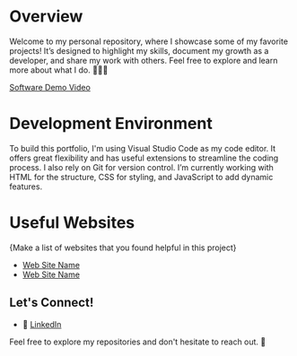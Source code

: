 # Overview

Welcome to my personal repository, where I showcase some of my favorite projects! It’s designed to highlight my skills, document my growth as a developer, and share my work with others. Feel free to explore and learn more about what I do. 👩🏻‍💻

[Software Demo Video](http://youtube.link.goes.here)

# Development Environment

To build this portfolio, I'm using Visual Studio Code as my code editor. It offers great flexibility and has useful extensions to streamline the coding process. I also rely on Git for version control. I’m currently working with HTML for the structure, CSS for styling, and JavaScript to add dynamic features.

# Useful Websites

{Make a list of websites that you found helpful in this project}
* [Web Site Name](http://url.link.goes.here)
* [Web Site Name](http://url.link.goes.here)

## Let's Connect!

- 🤝 [LinkedIn](https://www.linkedin.com/in/valeria-bisso)

Feel free to explore my repositories and don't hesitate to reach out. 🚀
